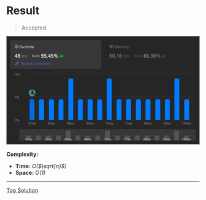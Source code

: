 # Result

> Accepted


![Result Image](result.png)


**Complexity:**

- **Time:** *O($\sqrt{n}$)*
- **Space:** *O(1)*


---

[Top Solution](https://leetcode.com/problems/2-keys-keyboard/solutions/5651915/2-keys-keyboard/)

